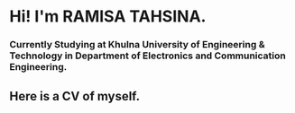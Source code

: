# Hi! I'm RAMISA TAHSINA.
### Currently Studying at Khulna University of Engineering & Technology in Department of Electronics and Communication Engineering.
## Here is a CV of myself.


